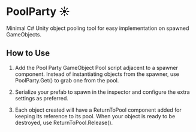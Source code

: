 # PoolParty ☀️ 
Minimal C# Unity object pooling tool for easy implementation on spawned GameObjects.

## How to Use
1. Add the Pool Party GameObject Pool script adjacent to a spawner component. Instead of instantiating objects from the spawner, use PoolParty.Get() to grab one from the pool. 

2. Serialize your prefab to spawn in the inspector and configure the extra settings as preferred.

3. Each object created will have a ReturnToPool component added for keeping its reference to its pool. When your object is ready to be destroyed, use ReturnToPool.Release().
